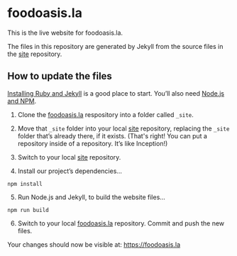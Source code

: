 
# foodoasis.la

This is the live website for foodoasis.la.

The files in this repository are generated by Jekyll from the source files in the [site](https://github.com/foodoasisla/site) repository.

## How to update the files

[Installing Ruby and Jekyll](https://jekyllrb.com/docs/installation/) is a good place to start. You’ll also need [Node.js and NPM](https://nodejs.org/en/download/).

1. Clone the [foodoasis.la](https://github.com/foodoasisla/foodoasis.la) respository into a folder called `_site`.

2. Move that `_site` folder into your local [site](https://github.com/foodoasisla/site) repository, replacing the `_site` folder that’s already there, if it exists. (That's right! You can put a repository inside of a repository. It’s like Inception!)

3. Switch to your local [site](https://github.com/foodoasisla/site) repository.

4. Install our project’s dependencies…

```
npm install
```

5. Run Node.js and Jekyll, to build the website files…

```
npm run build
```

6. Switch to your local [foodoasis.la](https://github.com/foodoasisla/foodoasis.la) repository. Commit and push the new files.

Your changes should now be visible at: https://foodoasis.la
